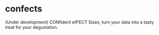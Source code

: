 # confects
(Under development) CONfident efFECT Sizes, turn your data into a tasty treat for your degustation.
